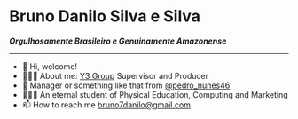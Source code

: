 # Bruno Danilo Silva e Silva
_**Orgulhosamente Brasileiro e Genuinamente Amazonense**_
***
- 👋 Hi, welcome!
- 👨🏽‍💼 About me: [Y3 Group](https://www.instagram.com/y3visual/) Supervisor and Producer
- 🥇 Manager or something like that from [@pedro_nunes46](https://www.instagram.com/pedro_nunes46/)
- 👨🏽‍💻 An eternal student of Physical Education, Computing and Marketing
- 📫 How to reach me bruno7danilo@gmail.com

<!---
- 👋 Hi, I’m @brunodanilosilva
-  I’m interested in ...
- 🌱 I’m currently learning ...
- 💞️ I’m looking to collaborate on ...
- 📫 How to reach me ...

Tabela
Num | Nome | Nota
---|---|---
1 | Gustado | 8,5
2 | Fernando | 8,7

Terminou a tabela

marcação de comandos: 'document.getElementByID()'
trechos de programa: 
'''
num= int(input('Digite um valor: ') 
if num % 2 == 0: 
  print('0 valor (num) é PAR')
else:
  print(f'0 valor (num) é IMPAR)
'''

--->
<!---
brunodanilosilva/brunodanilosilva is a ✨ special ✨ repository because its `README.md` (this file) appears on your GitHub profile.
You can click the Preview link to take a look at your changes.
--->
